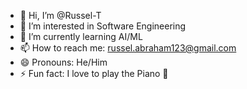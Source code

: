 - 👋 Hi, I’m @Russel-T
- 👀 I’m interested in Software Engineering
- 🌱 I’m currently learning AI/ML
- 📫 How to reach me: russel.abraham123@gmail.com
- 😄 Pronouns: He/Him
- ⚡ Fun fact: I love to play the Piano 🎹

<!---
Russel-T/Russel-T is a ✨ special ✨ repository because its `README.md` (this file) appears on your GitHub profile.
You can click the Preview link to take a look at your changes.
--->
